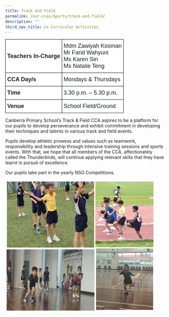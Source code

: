 ```yaml
---
title: Track and Field
permalink: /our-ccas/Sports/track-and-field/
description: ""
third_nav_title: Co Curricular Activities
---
```

<style type="text/css">
.tg  {border-collapse:collapse;border-spacing:0;}
.tg td{border-color:black;border-style:solid;border-width:1px;font-family:Arial, sans-serif;font-size:14px;
  overflow:hidden;padding:10px 5px;word-break:normal;}
.tg th{border-color:black;border-style:solid;border-width:1px;font-family:Arial, sans-serif;font-size:14px;
  font-weight:normal;overflow:hidden;padding:10px 5px;word-break:normal;}
.tg .tg-via6{background-color:#FFF;color:#1A202C;font-size:18px;font-weight:bold;text-align:left;vertical-align:middle}
.tg .tg-l3od{background-color:#FFF;color:#1A202C;font-size:18px;text-align:left;vertical-align:middle}
</style>
<table class="tg">
<thead>
  <tr>
    <th class="tg-via6"><span style="font-weight:bold;color:#1A202C;background-color:#FFF">Teachers In-Charge</span></th>
    <th class="tg-l3od"><span style="font-weight:normal;color:#1A202C;background-color:#FFF">Mdm Zawiyah Kosman</span><br><span style="font-weight:normal;color:#1A202C;background-color:#FFF">Mr Farid Wahyuni</span><br><span style="font-weight:normal;color:#1A202C;background-color:#FFF">Ms Karen Sin</span><br><span style="font-weight:normal;color:#1A202C;background-color:#FFF">Ms Natalie Teng</span></th>
  </tr>
</thead>
<tbody>
  <tr>
    <td class="tg-via6"><span style="font-weight:bold;color:#1A202C;background-color:#FFF">CCA Day/s</span></td>
    <td class="tg-l3od"><span style="color:#1A202C;background-color:#FFF">Mondays &amp; Thursdays</span></td>
  </tr>
  <tr>
    <td class="tg-via6"><span style="font-weight:bold;color:#1A202C;background-color:#FFF">Time</span></td>
    <td class="tg-l3od"><span style="color:#1A202C;background-color:#FFF">3.30 p.m. – 5.30 p.m.</span></td>
  </tr>
  <tr>
    <td class="tg-via6"><span style="font-weight:bold;color:#1A202C;background-color:#FFF">Venue</span></td>
    <td class="tg-l3od"><span style="color:#1A202C;background-color:#FFF">School Field/Ground</span></td>
  </tr>
</tbody>
</table>
	
Canberra Primary School’s Track &amp; Field CCA aspires to be a platform for our pupils to develop perseverance and exhibit commitment in developing their techniques and talents in various track and field events.  

Pupils develop athletic prowess and values such as teamwork, responsibility and leadership through intensive training sessions and sports events. With that, we hope that all members of the CCA, affectionately called the Thunderbirds, will continue applying relevant skills that they have learnt in pursuit of excellence.

Our pupils take part in the yearly NSG Competitions.

![](/images/tracknfield(2).png)